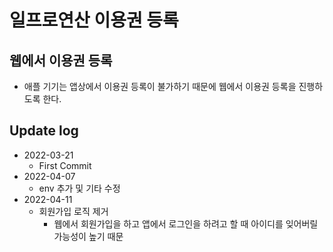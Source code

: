 # 일프로연산 이용권 등록

## 웹에서 이용권 등록
- 애플 기기는 앱상에서 이용권 등록이 불가하기 때문에 웹에서 이용권 등록을 진행하도록 한다.

## Update log
- 2022-03-21
  - First Commit
- 2022-04-07
  - env 추가 및 기타 수정
- 2022-04-11
  - 회원가입 로직 제거
    - 웹에서 회원가입을 하고 앱에서 로그인을 하려고 할 때 아이디를 잊어버릴 가능성이 높기 때문
